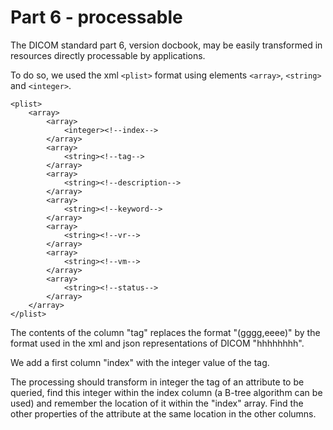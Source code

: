 # Part 6 - processable

The DICOM standard part 6, version docbook, may be easily transformed in resources directly processable by applications.

To do so, we used the xml `<plist>` format using elements `<array>`, `<string>` and `<integer>`.
```
<plist>
    <array>
        <array>
            <integer><!--index-->
        </array>            
        <array>
            <string><!--tag-->
        </array>            
        <array>
            <string><!--description-->
        </array>            
        <array>
            <string><!--keyword-->
        </array>            
        <array>
            <string><!--vr-->
        </array>            
        <array>
            <string><!--vm-->
        </array>            
        <array>
            <string><!--status-->
        </array>            
    </array>
</plist>    

```
The contents of the column "tag" replaces the format "(gggg,eeee)" by the format used in the xml and json representations of DICOM "hhhhhhhh".

We add a first column "index" with the integer value of the tag.

The processing should transform in integer the tag of an attribute to be queried, find this integer within the index column (a B-tree algorithm can be used) and remember the location of it within the "index" array. Find the other properties of the attribute at the same location in the other columns.
